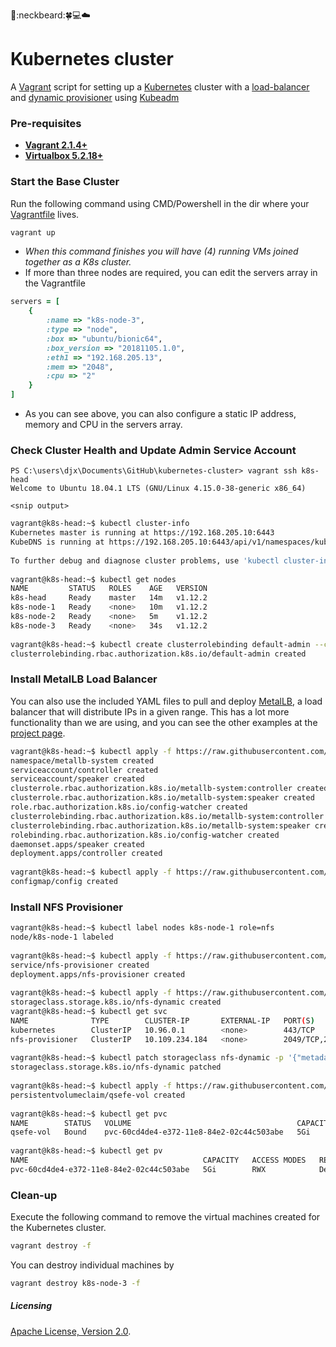 :metal::neckbeard::four_leaf_clover::computer::cloud:
# Kubernetes cluster
A [Vagrant](https://www.vagrantup.com/) script for setting up a [Kubernetes](https://kubernetes.io/) cluster with a [load-balancer](https://metallb.universe.tf) and [dynamic provisioner](https://github.com/kubernetes-incubator/external-storage/tree/master/nfs) using [Kubeadm](https://kubernetes.io/docs/reference/setup-tools/kubeadm/kubeadm/)

### Pre-requisites

 * **[Vagrant 2.1.4+](https://www.vagrantup.com)**
 * **[Virtualbox 5.2.18+](https://www.virtualbox.org)**

### Start the Base Cluster

Run the following command using CMD/Powershell in the dir where your [Vagrantfile](https://github.com/jprdonnelly/kubernetes-cluster/blob/master/Vagrantfile "Vagrantfile") lives.

```bash
vagrant up
```

* *When this command finishes you will have (4) running VMs joined together as a K8s cluster.*
* If more than three nodes are required, you can edit the servers array in the Vagrantfile

```ruby
servers = [
    {
        :name => "k8s-node-3",
        :type => "node",
        :box => "ubuntu/bionic64",
        :box_version => "20181105.1.0",
        :eth1 => "192.168.205.13",
        :mem => "2048",
        :cpu => "2"
    }
]
 ```
 
* As you can see above, you can also configure a static IP address, memory and CPU in the servers array. 

### Check Cluster Health and Update Admin Service Account

```pwsh
PS C:\users\djx\Documents\GitHub\kubernetes-cluster> vagrant ssh k8s-head
Welcome to Ubuntu 18.04.1 LTS (GNU/Linux 4.15.0-38-generic x86_64)
 
<snip output>
```

```bash
vagrant@k8s-head:~$ kubectl cluster-info
Kubernetes master is running at https://192.168.205.10:6443
KubeDNS is running at https://192.168.205.10:6443/api/v1/namespaces/kube-system/services/kube-dns:dns/proxy
 
To further debug and diagnose cluster problems, use 'kubectl cluster-info dump'.
 
vagrant@k8s-head:~$ kubectl get nodes
NAME         STATUS   ROLES    AGE   VERSION
k8s-head     Ready    master   14m   v1.12.2
k8s-node-1   Ready    <none>   10m   v1.12.2
k8s-node-2   Ready    <none>   5m    v1.12.2
k8s-node-3   Ready    <none>   34s   v1.12.2
 
vagrant@k8s-head:~$ kubectl create clusterrolebinding default-admin --clusterrole cluster-admin --serviceaccount=default:default
clusterrolebinding.rbac.authorization.k8s.io/default-admin created
```

### Install MetalLB Load Balancer
You can also use the included YAML files to pull and deploy [MetalLB](https://metallb.universe.tf "MetalLB"), a load balancer that will distribute IPs in a given range.  This has a lot more functionality than we are using, and you can see the other examples at the [project page](https://metallb.universe.tf).

```bash
vagrant@k8s-head:~$ kubectl apply -f https://raw.githubusercontent.com/jprdonnelly/kubernetes-cluster/master/metallb/metallb.yaml
namespace/metallb-system created
serviceaccount/controller created
serviceaccount/speaker created
clusterrole.rbac.authorization.k8s.io/metallb-system:controller created
clusterrole.rbac.authorization.k8s.io/metallb-system:speaker created
role.rbac.authorization.k8s.io/config-watcher created
clusterrolebinding.rbac.authorization.k8s.io/metallb-system:controller created
clusterrolebinding.rbac.authorization.k8s.io/metallb-system:speaker created
rolebinding.rbac.authorization.k8s.io/config-watcher created
daemonset.apps/speaker created
deployment.apps/controller created
 
vagrant@k8s-head:~$ kubectl apply -f https://raw.githubusercontent.com/jprdonnelly/kubernetes-cluster/master/metallb/layer-2.yaml
configmap/config created
```

### Install NFS Provisioner

```bash
vagrant@k8s-head:~$ kubectl label nodes k8s-node-1 role=nfs
node/k8s-node-1 labeled
 
vagrant@k8s-head:~$ kubectl apply -f https://raw.githubusercontent.com/jprdonnelly/kubernetes-cluster/master/nfs-provisioner/nfs-deployment.yaml
service/nfs-provisioner created
deployment.apps/nfs-provisioner created
 
vagrant@k8s-head:~$ kubectl apply -f https://raw.githubusercontent.com/jprdonnelly/kubernetes-cluster/master/nfs-provisioner/nfs-class.yaml
storageclass.storage.k8s.io/nfs-dynamic created
vagrant@k8s-head:~$ kubectl get svc
NAME              TYPE        CLUSTER-IP       EXTERNAL-IP   PORT(S)                              AGE
kubernetes        ClusterIP   10.96.0.1        <none>        443/TCP                              18m
nfs-provisioner   ClusterIP   10.109.234.184   <none>        2049/TCP,20048/TCP,111/TCP,111/UDP   11s
 
vagrant@k8s-head:~$ kubectl patch storageclass nfs-dynamic -p '{"metadata": {"annotations":{"storageclass.kubernetes.io/is-default-class":"true"}}}'
storageclass.storage.k8s.io/nfs-dynamic patched
 
vagrant@k8s-head:~$ kubectl apply -f https://raw.githubusercontent.com/jprdonnelly/kubernetes-cluster/master/qsefe/nfs-vol-pvc.yaml
persistentvolumeclaim/qsefe-vol created
 
vagrant@k8s-head:~$ kubectl get pvc
NAME        STATUS   VOLUME                                     CAPACITY   ACCESS MODES   STORAGECLASS   AGE
qsefe-vol   Bound    pvc-60cd4de4-e372-11e8-84e2-02c44c503abe   5Gi        RWX            nfs-dynamic    38s
 
vagrant@k8s-head:~$ kubectl get pv
NAME                                       CAPACITY   ACCESS MODES   RECLAIM POLICY   STATUS   CLAIM               STORAGECLASS   REASON   AGE
pvc-60cd4de4-e372-11e8-84e2-02c44c503abe   5Gi        RWX            Delete           Bound    default/qsefe-vol   nfs-dynamic
```

### Clean-up

Execute the following command to remove the virtual machines created for the Kubernetes cluster.

```bash
vagrant destroy -f
```

You can destroy individual machines by 

```bash
vagrant destroy k8s-node-3 -f
```

##### Licensing

[Apache License, Version 2.0](http://opensource.org/licenses/Apache-2.0).
